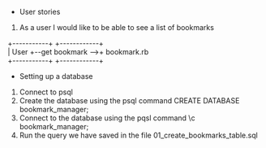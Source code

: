* User stories

1. As a user I would like to be able to see a list of bookmarks

+-----------+                    +------------+        
|    User    +--get bookmark -->+  bookmark.rb  
+-----------+                    +------------+      




* Setting up a database
1. Connect to psql
2. Create the database using the psql command CREATE DATABASE bookmark_manager;
3. Connect to the database using the pqsl command \c bookmark_manager;
4. Run the query we have saved in the file 01_create_bookmarks_table.sql
